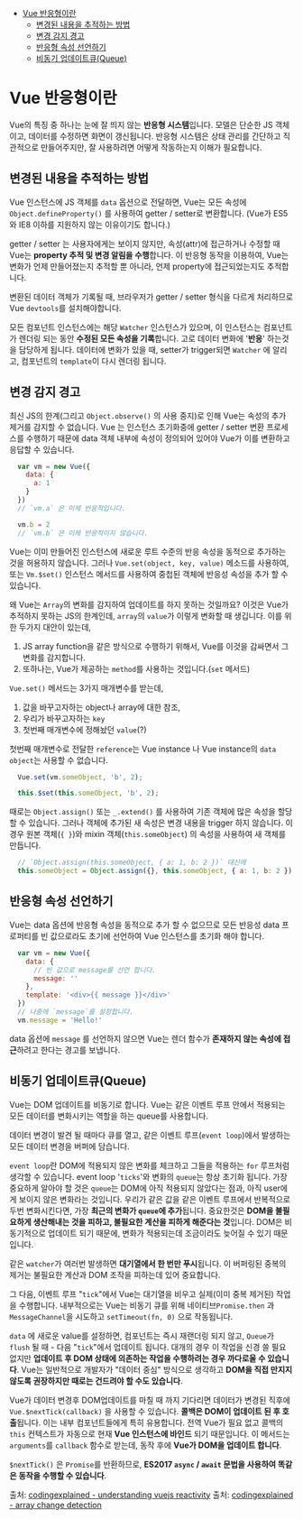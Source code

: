 - [Vue 반응형이란](#vue-반응형이란)
  - [변경된 내용을 추적하는 방법](#변경된-내용을-추적하는-방법)
  - [변경 감지 경고](#변경-감지-경고)
  - [반응형 속성 선언하기](#반응형-속성-선언하기)
  - [비동기 업데이트큐(Queue)](#비동기-업데이트큐queue)

# Vue 반응형이란

Vue의 특징 중 하나는 눈에 잘 띄지 않는 **반응형 시스템**입니다. 모델은 단순한 JS 객체이고, 데이터를 수정하면 화면이 갱신됩니다. 반응형 시스템은 상태 관리를 간단하고 직관적으로 만들어주지만, 잘 사용하려면 어떻게 작동하는지 이해가 필요합니다.

## 변경된 내용을 추적하는 방법
Vue 인스턴스에 JS 객체를 `data` 옵션으로 전달하면,
Vue는 모든 속성에 `Object.defineProperty()` 를 사용하여 getter / setter로 변환합니다. (Vue가 ES5와 IE8 이하를 지원하지 않는 이유이기도 합니다.)

getter / setter 는 사용자에게는 보이지 않지만, 속성(attr)에 접근하거나 수정할 때 Vue는 **property 추적 및 변경 알림을 수행**합니다. 이 반응형 동작을 이용하여, Vue는 변화가 언제 만들어졌는지 추적할 뿐 아니라, 언제 property에 접근되었는지도 추적합니다. 

변환된 데이터 객체가 기록될 때, 브라우저가 getter / setter 형식을 다르게 처리하므로 Vue `devtools`를 설치해야합니다.


모든 컴포넌트 인스턴스에는 해당 `Watcher` 인스턴스가 있으며, 이 인스턴스는 컴포넌트가 렌더링 되는 동안 **수정된 모든 속성을 기록**합니다. 고로 데이터 변화에 '**반응**' 하는것을 담당하게 됩니다. 데이터에 변화가 있을 때, setter가 trigger되면 `Watcher` 에 알리고, 컴포넌트의 `template`이 다시 렌더링 됩니다.

## 변경 감지 경고

최신 JS의 한계(그리고 `Object.observe()` 의 사용 중지)로 인해 Vue는 속성의 추가 제거를 감지할 수 없습니다. Vue 는 인스턴스 초기화중에 getter / setter 변환 프로세스를 수행하기 때문에 data 객체 내부에 속성이 정의되어 있어야 Vue가 이를 변환하고 응답할 수  있습니다.

``` js
  var vm = new Vue({
    data: {
      a: 1
    }
  })
  // `vm.a` 은 이제 반응적입니다.

  vm.b = 2
  // `vm.b` 은 이제 반응적이지 않습니다.
```

Vue는 이미 만들어진 인스턴스에 새로운 루트 수준의 반응 속성을 동적으로 추가하는 것을 허용하지 않습니다.
그러나  `Vue.set(object, key, value)` 메소드를 사용하여, 또는 `Vm.$set()` 인스턴스 메서드를 사용하여 중첩된 객체에 반응성 속성을 추가 할 수 있습니다.

왜 Vue는 `Array`의 변화를 감지하여 업데이트를 하지 못하는 것일까요? 이것은 Vue가 추적하지 못하는 JS의 한계인데, `array`의 `value`가 이렇게 변화할 때 생깁니다. 이를 위한 두가지 대안이 있는데, 
1. JS array function을 같은 방식으로 수행하기 위해서, Vue를 이것을 감싸면서 그 변화를 감지합니다.
2. 또하나는, Vue가 제공하는 `method`를 사용하는 것입니다.(`set` 메서드)


`Vue.set()` 메서드는 3가지 매개변수를 받는데,

1. 값을 바꾸고자하는 object나 array에 대한 참조,
2. 우리가 바꾸고자하는 `key`
3. 첫번째 매개변수에 정해놨던 `value`(?)

첫번째 매개변수로 전달한 `reference`는 Vue instance 나 Vue instance의 `data object`는 사용할 수 없습니다.

``` js
  Vue.set(vm.someObject, 'b', 2);

  this.$set(this.someObject, 'b', 2);
```

때로는 `Object.assign()` 또는 `_.extend()` 를 사용하여 기존 객체에 많은 속성을 할당 할 수 있습니다. 그러나 객체에 추가된 새 속성은 변경 내용을 trigger 하지 않습니다. 이 경우 원본 객체(`{ }`)와 mixin 객체(`this.someObject`) 의 속성을 사용하여 새 객체를 만듭니다.

``` js
  // `Object.assign(this.someObject, { a: 1, b: 2 })` 대신에
  this.someObject = Object.assign({}, this.someObject, { a: 1, b: 2 })
```

## 반응형 속성 선언하기

Vue는 data 옵션에 반응형 속성을 동적으로 추가 할 수 없으므로 모든 반응성 data 프로퍼티를 빈 값으로라도 초기에 선언하여 Vue 인스턴스를 초기화 해야 합니다.

``` js
  var vm = new Vue({
    data: {
      // 빈 값으로 message를 선언 합니다.
      message: ''
    },
    template: '<div>{{ message }}</div>'
  })
  // 나중에 `message`를 설정합니다.
  vm.message = 'Hello!'
```

data  옵션에 `message` 를 선언하지 않으면 Vue는 렌더 함수가 **존재하지 않는 속성에 접근**하려고 한다는 경고를 보냅니다.

## 비동기 업데이트큐(Queue)

Vue는 DOM 업데이트를 비동기로 합니다.
Vue는 같은 이벤트 루프 안에서 적용되는 모든 데이터를 변화시키는 역할을 하는 queue를 사용합니다.

데이터 변경이 발견 될 때마다 큐를 열고, 같은 이벤트 루프(`event loop`)에서 발생하는 모든 데이터 변경을 버퍼에 담습니다.

`event loop`란 DOM에 적용되지 않은 변화를 체크하고 그들을 적용하는 `for` 루프처럼 생각할 수 있습니다. event loop '`ticks`'와 변화의 `queue`는 항상 초기화 됩니다.
가장 중요하게 알아야 할 것은 `queue`는 DOM에 아직 적용되지 않았다는 점과, 아직 user에게 보이지 않은 변화라는 것입니다. 우리가 같은 값을 같은 이벤트 루프에서 반복적으로 두번 변화시킨다면, 가장 **최근의 변화가 `queue`에 추가**됩니다. 중요한것은 **DOM을 불필요하게 생산해내는 것을 피하고, 불필요한 계산을 피하게 해준다는 것**입니다. DOM은 비동기적으로 업데이트 되기 때문에, 변화가 적용되는데 조금이라도 늦어질 수 있기 때문입니다.

같은 `watcher`가 여러번 발생하면 **대기열에서 한 번만 푸시**됩니다. 이 버퍼링된 중복의 제거는 불필요한 계산과 DOM 조작을 피하는데 있어 중요합니다.

그 다음, 이벤트 루프 "`tick`"에서 Vue는 대기열을 비우고 실제(이미 중복 제거된) 작업을 수행합니다. 내부적으로는 Vue는 비동기 큐를 위해 네이티브`Promise.then` 과 `MessageChannel`을 시도하고 `setTimeout(fn, 0)` 으로 작동됩니다.

`data` 에 새로운 value를 설정하면, 컴포넌트는 즉시 재랜더링 되지 않고, `Queue`가 `flush` 될 때 - 다음 "`tick`"에서 업데이트 됩니다. 대개의 경우 이 작업을 신경 쓸 필요 없지만 **업데이트 후 DOM 상태에 의존하는 작업을 수행하려는 경우 까다로울 수 있습니다**. Vue는 일반적으로 개발자가 "데이터 중심" 방식으로 생각하고 **DOM을 직접 만지지 않도록 권장하지만 때로는 건드려야 할 수도 있습니다**.

Vue가 데이터 변경후 DOM업데이트를 마칠 때 까지 기다리면 데이터가 변경된 직후에 `Vue.$nextTick(callback)` 을 사용할 수 있습니다. **콜백은 DOM이 업데이트 된 후 호출**됩니다. 이는 내부 컴포넌트들에게 특히 유용합니다. 전역 Vue가 필요 없고 콜백의 `this` 컨텍스트가 자동으로 현재 **Vue 인스턴스에 바인드** 되기 때문입니다.  이 메서드는 `arguments`를 `callback` 함수로 받는데, 동작 후에 **Vue가 DOM을 업데이트 합니다**.

`$nextTick()` 은 `Promise`를 반환하므로, **ES2017 `async` /  `await` 문법을 사용하여 똑같은 동작을 수행할 수 있습니다**.

출처: [codingexplained - understanding vuejs reactivity](https://codingexplained.com/coding/front-end/vue-js/understanding-vue-js-reactivity)
출처: [codingexplained - array change detection](https://codingexplained.com/coding/front-end/vue-js/array-change-detection)

